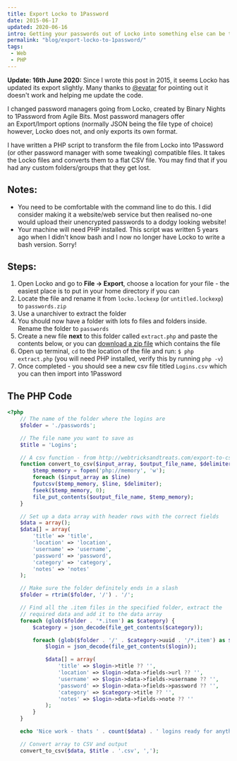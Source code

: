 ```yaml
---
title: Export Locko to 1Password
date: 2015-06-17
updated: 2020-06-16
intro: Getting your passwords out of Locko into something else can be tricky due to their unique export format. This post helps with PHP
permalink: "blog/export-locko-to-1password/"
tags:
 - Web
 - PHP
---
```


<div class="info"><strong>Update: 16th June 2020:</strong> Since I wrote this post in 2015, it seems Locko has updated its export slightly. Many thanks to <a href="https://www.twitter.com/evatar">@evatar</a> for pointing out it doesn't work and helping me update the code.</div>

I changed password managers going from Locko, created by Binary Nights to 1Password from Agile Bits. Most password managers offer an Export/Import options (normally JSON being the file type of choice) however, Locko does not, and only exports its own format.

I have written a PHP script to transform the file from Locko into 1Password (or other password manager with some tweaking) compatible files. It takes the Locko files and converts them to a flat CSV file. You may find that if you had any custom folders/groups that they get lost.

## Notes:

- You need to be comfortable with the command line to do this. I did consider making it a website/web service but then realised no-one would upload their unencrypted passwords to a dodgy looking website!
- Your machine will need PHP installed. This script was written 5 years ago when I didn't know bash and I now no longer have Locko to write a bash version. Sorry!

## Steps:

1.  Open Locko and go to **File -> Export**, choose a location for your file - the easiest place is to put in your home directory if you can
0. Locate the file and rename it from `locko.lockexp` (or `untitled.lockexp`) to `passwords.zip`
0. Use a unarchiver to extract the folder
0. You should now have a folder with lots fo files and folders inside. Rename the folder to `passwords`
0. Create a new file **next** to this folder called `extract.php` and paste the contents below, or you can [download a zip file](https://gist.github.com/mikestreety/c643afcb313d4b4ae3b46dcfeaf6175f/archive/c8c346c555a05f4d7f85ec590e892de63da4d9de.zip) which contains the file
0.  Open up terminal, `cd` to the location of the file and run: `$ php extract.php` (you will need PHP installed, verify this by running `php -v`)
0.  Once completed - you should see a new csv file titled `Logins.csv` which you can then import into 1Password

## The PHP Code

```php
<?php
	// The name of the folder where the logins are
	$folder = './passwords';

	// The file name you want to save as
	$title = 'Logins';

	// A csv function - from http://webtricksandtreats.com/export-to-csv-php/
	function convert_to_csv($input_array, $output_file_name, $delimiter) {
		$temp_memory = fopen('php://memory', 'w');
		foreach ($input_array as $line)
		fputcsv($temp_memory, $line, $delimiter);
		fseek($temp_memory, 0);
		file_put_contents($output_file_name, $temp_memory);
	}

	// Set up a data array with header rows with the correct fields
	$data = array();
	$data[] = array(
		'title' => 'title',
		'location' => 'location',
		'username' => 'username',
		'password' => 'password',
		'category' => 'category',
		'notes' => 'notes'
	);

	// Make sure the folder definitely ends in a slash
	$folder = rtrim($folder, '/') . '/';

	// Find all the .item files in the specified folder, extract the
	// required data and add it to the data array
	foreach (glob($folder . '*.item') as $category) {
		$category = json_decode(file_get_contents($category));

		foreach (glob($folder . '/' . $category->uuid . '/*.item') as $login) {
			$login = json_decode(file_get_contents($login));

			$data[] = array(
				'title' => $login->title ?? '',
				'location' => $login->data->fields->url ?? '',
				'username' => $login->data->fields->username ?? '',
				'password' => $login->data->fields->password ?? '',
				'category' => $category->title ?? '',
				'notes' => $login->data->fields->note ?? ''
			);
		}
	}

	echo 'Nice work - thats ' . count($data) . ' logins ready for anything!' . PHP_EOL;

	// Convert array to CSV and output
	convert_to_csv($data, $title . '.csv', ',');
```
